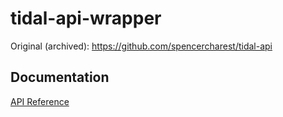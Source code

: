 # tidal-api-wrapper

Original (archived): https://github.com/spencercharest/tidal-api

## Documentation

[API Reference](https://github.com/DaStormer/tidal-api/tree/master/docs/api.md)
